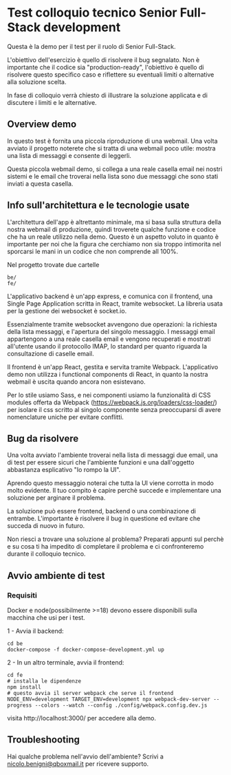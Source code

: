 # Test colloquio tecnico Senior Full-Stack development

Questa è la demo per il test per il ruolo di Senior Full-Stack.

L'obiettivo dell'esercizio è quello di risolvere il bug segnalato.
Non è importante che il codice sia "production-ready", l'obiettivo è quello di risolvere questo specifico caso e riflettere su
eventuali limiti o alternative alla soluzione scelta.

In fase di colloquio verrà chiesto di illustrare la soluzione applicata e di discutere i limiti e le alternative.

## Overview demo

In questo test è fornita una piccola riproduzione di una webmail.
Una volta avviato il progetto noterete che si tratta di una webmail poco utile: mostra una lista di messaggi e consente di leggerli.

Questa piccola webmail demo, si collega a una reale casella email nei nostri sistemi e le email che troverai nella lista sono due messaggi che sono stati inviati a questa casella.

## Info sull'architettura e le tecnologie usate

L'architettura dell'app è altrettanto minimale, ma si basa sulla struttura della nostra webmail di produzione, quindi troverete qualche funzione e codice che ha un reale utilizzo nella demo.
Questo è un aspetto voluto in quanto è importante per noi che la figura che cerchiamo non sia troppo intimorita nel sporcarsi le mani in un codice che non comprende all 100%.

Nel progetto trovate due cartelle

```
be/
fe/
```

L'applicativo backend è un'app express, e comunica con il frontend, una Single Page Application scritta in React, tramite websocket.
La libreria usata per la gestione dei websocket è socket.io.

Essenzialmente tramite websocket avvengono due operazioni: la richiesta della lista messaggi, e l'apertura del singolo messaggio.
I messaggi email appartengono a una reale casella email e vengono recuperati e mostrati all'utente usando il protocollo IMAP, lo standard per quanto riguarda la consultazione di caselle email.

Il frontend è un'app React, gestita e servita tramite Webpack.
L'applicativo demo non utilizza i functional components di React, in quanto la nostra webmail è uscita quando ancora non esistevano.

Per lo stile usiamo Sass, e nei componenti usiamo la funzionalità di CSS modules offerta da Webpack (https://webpack.js.org/loaders/css-loader/) per isolare il css scritto al singolo componente senza preoccuparsi di avere nomenclature uniche per evitare conflitti.

## Bug da risolvere

Una volta avviato l'ambiente troverai nella lista di messaggi due email, una di test per essere sicuri che l'ambiente funzioni e una dall'oggetto abbastanza esplicativo "Io rompo la UI".

Aprendo questo messaggio noterai che tutta la UI viene corrotta in modo molto evidente.
Il tuo compito è capire perchè succede e implementare una soluzione per arginare il problema.

La soluzione può essere frontend, backend o una combinazione di entrambe.
L'importante è risolvere il bug in questione ed evitare che succeda di nuovo in futuro.

Non riesci a trovare una soluzione al problema? Preparati appunti sul perchè e su cosa ti ha impedito di completare il problema e ci confronteremo durante il colloquio tecnico.

## Avvio ambiente di test

### Requisiti

Docker e node(possibilmente >=18) devono essere disponibili sulla macchina che usi per i test.

1 - Avvia il backend:

```
cd be
docker-compose -f docker-compose-development.yml up
```

2 - In un altro terminale, avvia il frontend:

```
cd fe
# installa le dipendenze
npm install
# questo avvia il server webpack che serve il frontend
NODE_ENV=development TARGET_ENV=development npx webpack-dev-server --progress --colors --watch --config ./config/webpack.config.dev.js
```

visita http://localhost:3000/ per accedere alla demo.

## Troubleshooting

Hai qualche problema nell'avvio dell'ambiente? Scrivi a nicolo.benigni@qboxmail.it per ricevere supporto.
